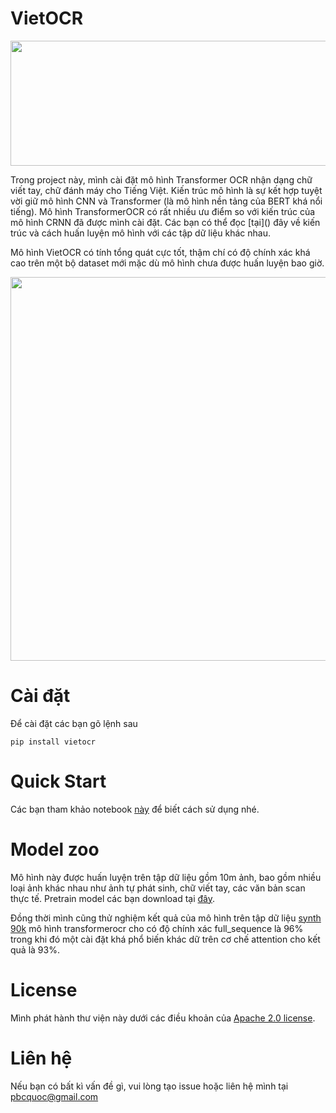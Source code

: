 # VietOCR
<p align="center">
<img src="https://github.com/pbcquoc/vietocr/raw/master/image/sample.png" width="600" height="200">
</p>
Trong project này, mình cài đặt mô hình Transformer OCR nhận dạng chữ viết tay, chữ đánh máy cho Tiếng Việt. Kiến trúc mô hình là sự kết hợp tuyệt vời giữ mô hình CNN và Transformer (là mô hình nền tảng của BERT khá nổi tiếng). Mô hình TransformerOCR có rất nhiều ưu điểm so với kiến trúc của mô hình CRNN đã được mình cài đặt. Các bạn có thể đọc [tại]() đây về kiến trúc và cách huấn luyện mô hình với các tập dữ liệu khác nhau. 

Mô hình VietOCR có tính tổng quát cực tốt, thậm chí có độ chính xác khá cao trên một bộ dataset mới mặc dù mô hình chưa được huấn luyện bao giờ. 

<p align="center">
<img src="https://raw.githubusercontent.com/pbcquoc/vietocr/master/image/vietocr.jpg" width="512" height="614">
</p>

# Cài đặt
Để cài đặt các bạn gõ lệnh sau
```
pip install vietocr
```
# Quick Start
Các bạn tham khảo notebook [này](https://colab.research.google.com/drive/1GVRKGFPsmq_xKJbOuSplrIDJZYp-IyzW?usp=sharing) để biết cách sử dụng nhé. 

# Model zoo 
Mô hình này được huấn luyện trên tập dữ liệu gồm 10m ảnh, bao gồm nhiều loại ảnh khác nhau như ảnh tự phát sinh, chữ viết tay, các văn bản scan thực tế. 
Pretrain model các bạn download tại [đây](https://drive.google.com/file/d/13327Y1tz1ohsm5YZMyXVMPIOjoOA0OaA/view?usp=sharing).

Đồng thời mình cũng thử nghiệm kết quả của mô hình trên tập dữ liệu [synth 90k](https://www.robots.ox.ac.uk/~vgg/data/text/) mô hình transformerocr cho có độ chính xác full_sequence là 96% trong khi đó một cài đặt khá phổ biến khác dữ trên cơ chế attention cho kết quả là 93%.

# License
Mình phát hành thư viện này dưới các điều khoản của [Apache 2.0 license]().

# Liên hệ
Nếu bạn có bất kì vấn đề gì, vui lòng tạo issue hoặc liên hệ mình tại pbcquoc@gmail.com 

